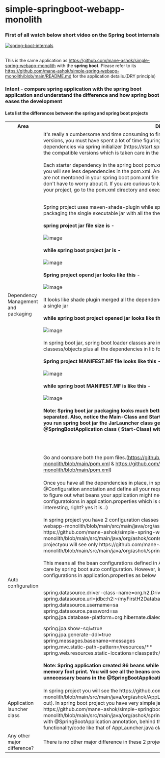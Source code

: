  # simple-springboot-webapp-monolith

<h3> First of all watch below short video on the Spring boot internals </h3>

[![spring-boot-internals](https://user-images.githubusercontent.com/93635967/226583230-4715698d-2179-4be4-a118-06a2b5d080ce.jpg)](https://youtu.be/-qO1Mm8DNOc) <br/><br/>

This is the same application as https://github.com/mane-ashok/simple-spring-webapp-monolith with the <b>spring boot</b>. Please refer to its https://github.com/mane-ashok/simple-spring-webapp-monolith/blob/main/README.md for the application details.(DRY principle)

<h3>Intent - compare spring application with the spring boot application and understand the difference and how spring boot eases the development</h3>

<h4>Lets list the differences between the spring and spring boot projects</h4>

<table>
<tr><th>Area</th><th>Difference</th><tr>

<tr><td>Dependency Management and packaging</td><td>It's really a cumbersome and time consuming to find out the required dependencies and compatible versions, you must have spent a lot of time figuring it out :). Spring boot makes it easy to add the dependencies via spring initializer (https://start.spring.io/), it has a curated list of dependencies along with the compatible versions which is taken care in the parent project (spring-boot-starter-parent). <br /><br/>
Each starter dependency in the spring boot pom.xml file encapsulates set of required dependencies, and you will see less dependencies in the pom.xml. Another notable difference is that the dependency versions are not mentoned in your spring boot pom.xml file and they are inherited through the parent project and you don't have to worry about it. If you are curious to know all the encapsulated dependencies and versions for your project, go to the pom.xml directory and execute - <b> mvn dependency:tree </b> command.<br/><br/>

Spring project uses maven-shade-plugin while spring boot project uses spring-boot-maven-plugin for packaging the single executable jar with all the the dependencies <br/><br/>
<b>spring project jar file size is -</b><br/><br/> ![image](https://user-images.githubusercontent.com/93635967/226104955-d22df2f8-14f6-4324-8e05-e04ea851eb12.png) <br/><br/>
<b>while spring boot project jar is -</b><br/><br/> ![image](https://user-images.githubusercontent.com/93635967/226104989-db2ee115-d885-4550-99a0-b67698b17bfe.png) <br/><br/>
<b>Spring project opend jar looks like this -</b><br/><br/> ![image](https://user-images.githubusercontent.com/93635967/226105918-de1de9c6-30ae-48af-afe1-2d89b0df2ead.png) <br/><br/>
It looks like shade plugin merged all the dependency jars along with application classes/objects together in a single jar <br/><br/>
<b>while spring boot project opened jar looks like this -</b><br/><br/> ![image](https://user-images.githubusercontent.com/93635967/226105996-9a73de7f-e6a7-4b8f-9729-22a92beaa11b.png)<br/><br/>
In spring boot jar, spring boot loader classes are inside org folder, BOOT-INF folder has application classess/objects plus all the dependencies in lib folder
<br/><br/>
<b>Spring project MANIFEST.MF file looks like this -</b><br/><br/>  ![image](https://user-images.githubusercontent.com/93635967/226106717-61a5fede-e17f-497b-8e7a-f700b0873207.png)
<br/><br/>
<b>while spring boot MANIFEST.MF is like this -</b><br/><br/> ![image](https://user-images.githubusercontent.com/93635967/226106646-529862a0-cc74-434a-b1ad-cebcbdb99e04.png) <br/><br/>
<b>Note: Spring boot jar packaging looks much better than the spring project jar, dependencies are nicely separated. Also, notice the Main-Class and Start-Class in spring boot manifest file. This means when you run spring boot jar the JarLauncher class gets triggered which must be taking care of executing @SpringBootApplication class ( Start-Class) with the required class-path set.</b>

<br/>
<br/>

Go and compare both the pom files.(https://github.com/mane-ashok/simple-spring-webapp-monolith/blob/main/pom.xml & https://github.com/mane-ashok/simple-springboot-webapp-monolith/blob/main/pom.xml)</td></tr>

<tr><td>Auto configuration</td><td> Once you have all the dependencies in place, in spring application you create your configuration class with @Configuration annotation and define all your required beans. Spring boot adds some value here and tries to figure out what beans your application might need depending upon the dependencies and property configuratoions in application.properties which is called auto configuration in spring boot. This is bit interesting, right? yes it is..:)<br /><br/>
In spring project you have 2 configuration classes - https://github.com/mane-ashok/simple-spring-webapp-monolith/blob/main/src/main/java/org/ashok/context/ApplicationConfiguration.java & https://github.com/mane-ashok/simple-spring-webapp-monolith/blob/main/src/main/java/org/ashok/context/WebSecurityConfiguration.java but in spring boot projectyou will see only https://github.com/mane-ashok/simple-springboot-webapp-monolith/blob/main/src/main/java/org/ashok/springboot/context/WebSecurityConfiguration.java <br /> <br/>
This means all the bean configurations defined in ApplicationConfiguration.java for spring project are taken care by spring boot auto configuration. However, in spring boot project you have additional properties configurations in application.properties as below <br/> <br/>

spring.datasource.driver-class-name=org.h2.Driver <br />
spring.datasource.url=jdbc:h2:~/myFirstH2Database <br />
spring.datasource.username=sa <br />
spring.datasource.password=sa <br />
spring.jpa.database-platform=org.hibernate.dialect.H2Dialect <br />

spring.jpa.show-sql=true <br />
spring.jpa.generate-ddl=true <br />
spring.messages.basename=messages <br />
spring.mvc.static-path-pattern=/resources/** <br />
spring.web.resources.static-locations=classpath:/css/,classpath:/images/ <br /><br/>
<b>Note: Spring application created 86 beans while spring boot created 256 beans, this might add to the memory foot print. You will see all the beans created in the console logs. You may exclude the unnecessary beans in the @SpringBootApplication(exclude={...})</b> <br/>
</td></tr>

<tr><td>Application launcher class</td><td> In spring project you will see the https://github.com/mane-ashok/simple-spring-webapp-monolith/blob/main/src/main/java/org/ashok/AppLauncher.java class with some code in it ( go check it out). In spring boot project you have very simple java class class to launch the application - https://github.com/mane-ashok/simple-springboot-webapp-monolith/blob/main/src/main/java/org/ashok/springboot/SimpleSpringbootWebappMonolithApplication.java with @SpringBootApplication annotation, behind the scene the spring boot must be taking care of functionality/code like that of AppLauncher.java class in spring project, right? </td></tr>

<tr> <td>Any other major difference?</td><td> There is no other major difference in these 2 projects, go check it out :) </td></tr>
</table>

